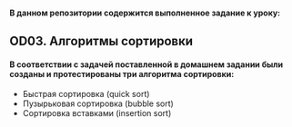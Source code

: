 #### В данном репозитории содержится выполненное задание к уроку:
## OD03. Алгоритмы сортировки
#### В соответствии с задачей поставленной в домашнем задании были созданы и протестированы три алгоритма сортировки:
* Быстрая сортировка (quick sort)
* Пузырьковая сортировка (bubble sort)
* Сортировка вставками (insertion sort)
